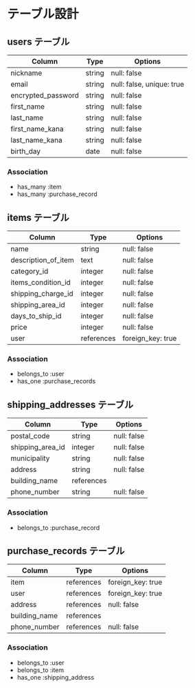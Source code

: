 # テーブル設計

## users テーブル

| Column                 | Type   | Options                   |
| ---------------------- | ------ | ------------------------- |
| nickname               | string | null: false               |
| email                  | string | null: false, unique: true |
| encrypted_password     | string | null: false               |
| first_name             | string | null: false               |
| last_name              | string | null: false               |
| first_name_kana        | string | null: false               |
| last_name_kana         | string | null: false               |
| birth_day              | date   | null: false               |

### Association

- has_many :item
- has_many :purchase_record

## items テーブル

| Column              | Type       | Options           |
| ------------------- | ---------- | ----------------- |
| name                | string     | null: false       |
| description_of_item | text       | null: false       |
| category_id         | integer    | null: false       |
| items_condition_id  | integer    | null: false       |
| shipping_charge_id  | integer    | null: false       |
| shipping_area_id    | integer    | null: false       |
| days_to_ship_id     | integer    | null: false       |
| price               | integer    | null: false       |
| user                | references | foreign_key: true |


### Association

- belongs_to :user
- has_one :purchase_records

## shipping_addresses テーブル

| Column           | Type          | Options           |
| ---------------- | ------------- | ----------------- |
| postal_code      | string        | null: false       |
| shipping_area_id | integer       | null: false       |
| municipality     | string        | null: false       |
| address          | string        | null: false       |
| building_name    | references    |                   |
| phone_number     | string        | null: false       |

### Association

- belongs_to :purchase_record

## purchase_records テーブル

| Column           | Type          | Options           |
| ---------------- | ------------- | ----------------- |
| item             | references    | foreign_key: true |
| user             | references    | foreign_key: true |
| address          | references    | null: false       |
| building_name    | references    |                   |
| phone_number     | references    | null: false       |

### Association

- belongs_to :user
- belongs_to :item
- has_one :shipping_address